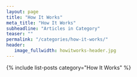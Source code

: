 ```yaml
---
layout: page
title: "How It Works"
meta_title: "How It Works"
subheadline: "Articles in Category"
teaser: ""
permalink: "/categories/how-it-works/"
header:
   image_fullwidth: howitworks-header.jpg
---
```

{% include list-posts category="How It Works" %}
